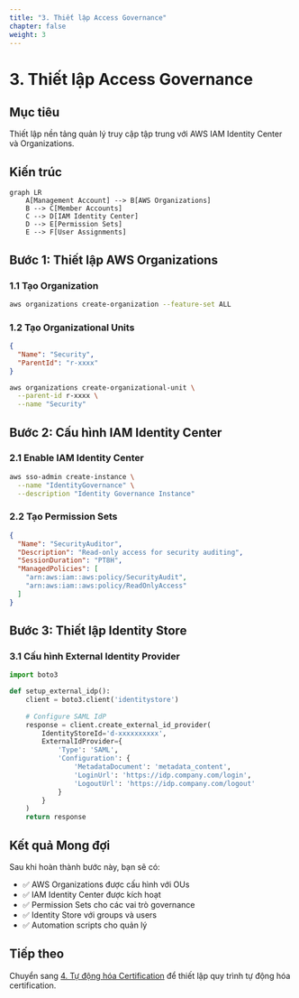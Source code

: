 ```yaml
---
title: "3. Thiết lập Access Governance"
chapter: false
weight: 3
---
```


# 3. Thiết lập Access Governance

## Mục tiêu

Thiết lập nền tảng quản lý truy cập tập trung với AWS IAM Identity Center và Organizations.

## Kiến trúc

```mermaid
graph LR
    A[Management Account] --> B[AWS Organizations]
    B --> C[Member Accounts]
    C --> D[IAM Identity Center]
    D --> E[Permission Sets]
    E --> F[User Assignments]
```

## Bước 1: Thiết lập AWS Organizations

### 1.1 Tạo Organization

```bash
aws organizations create-organization --feature-set ALL
```

### 1.2 Tạo Organizational Units

```json
{
  "Name": "Security",
  "ParentId": "r-xxxx"
}
```

```bash
aws organizations create-organizational-unit \
  --parent-id r-xxxx \
  --name "Security"
```

## Bước 2: Cấu hình IAM Identity Center

### 2.1 Enable IAM Identity Center

```bash
aws sso-admin create-instance \
  --name "IdentityGovernance" \
  --description "Identity Governance Instance"
```

### 2.2 Tạo Permission Sets

```json
{
  "Name": "SecurityAuditor",
  "Description": "Read-only access for security auditing",
  "SessionDuration": "PT8H",
  "ManagedPolicies": [
    "arn:aws:iam::aws:policy/SecurityAudit",
    "arn:aws:iam::aws:policy/ReadOnlyAccess"
  ]
}
```

## Bước 3: Thiết lập Identity Store

### 3.1 Cấu hình External Identity Provider

```python
import boto3

def setup_external_idp():
    client = boto3.client('identitystore')
    
    # Configure SAML IdP
    response = client.create_external_id_provider(
        IdentityStoreId='d-xxxxxxxxxx',
        ExternalIdProvider={
            'Type': 'SAML',
            'Configuration': {
                'MetadataDocument': 'metadata_content',
                'LoginUrl': 'https://idp.company.com/login',
                'LogoutUrl': 'https://idp.company.com/logout'
            }
        }
    )
    return response
```

## Kết quả Mong đợi

Sau khi hoàn thành bước này, bạn sẽ có:

- ✅ AWS Organizations được cấu hình với OUs
- ✅ IAM Identity Center được kích hoạt
- ✅ Permission Sets cho các vai trò governance
- ✅ Identity Store với groups và users
- ✅ Automation scripts cho quản lý

## Tiếp theo

Chuyển sang [4. Tự động hóa Certification](../4-tu-dong-hoa-certification) để thiết lập quy trình tự động hóa certification.